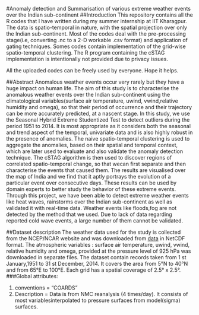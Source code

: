 #Anomaly detection and Summarisation of various extreme weather events over the Indian sub-continent
##Introduction
This repository contains all the R codes that I have written during my summer internship at IIT Kharagpur. The data is spatio-temporal in nature, with the spatial projection over only the Indian sub-continent. Most of the codes deal with the pre-processing stage(i.e, converting .nc to a 2-D workable .csv format) and application of gating techniques. Somes codes contain implementation of the grid-wise spatio-temporal clustering. The R program containing the cSTAG implementation is intentionally not provided due to privacy issues.

All the uploaded codes can be freely used by everyone. Hope it helps.

##Abstract
Anomalous weather events occur very rarely but they have a huge impact on human life. The aim of this study is to characterise the anomalous weather events over the Indian sub-continent using the climatological variables(surface air temperature, uwind, vwind,relative humidity and omega), so that their period of occurrence and their trajectory can be more accurately predicted, at a nascent stage. In this study, we use the Seasonal Hybrid Extreme Studentized Test to detect outliers during the period 1951 to 2014. It is most appropriate as it considers both the seasonal and trend aspect of the temporal, univariate data and is also highly robust in the presence of anomalies. The naive spatio-temporal clustering is used to aggregate the anomalies, based on their spatial and temporal context, which are later used to evaluate and also validate the anomaly detection technique. The cSTAG algorithm is then used to discover regions of correlated spatio-temporal change, so that wecan first separate and then characterise the events that caused them. The results are visualised over the map of India and we find that it aptly portrays the evolution of a particular event over consecutive days. These results can be used by domain experts to better study the
behavior of these extreme events. Through this project, we have been able to detect extreme weather events like heat waves, rainstorms over the Indian sub-continent as well as validated it with real-time data. Weather events like floods,fog are not detected by the method that we used. Due to lack of data regarding reported cold wave events, a large number of them cannot be validated.

##Dataset description
The weather data used for the study is collected from the NCEP/NCAR website and was downloaded from [data](www.esrl.noaa.gov/psd/data/gridded/data.ncep.reanalysis.pressure.html) in NetCDF format. The atmospheric variables : surface air temperature, uwind, vwind, relative humidity and omega, provided at the pressure level of 925 hPa was downloaded in separate files. The dataset contain records taken from 1 st January,1951 to 31 st December, 2014. It covers the area from 5°N to 40°N and from 65°E to 100°E. Each grid has a spatial coverage of 2.5° x 2.5°.
###Global attributes:
  1. conventions = “COARDS”
  2. Description = Data is from NMC reanalysis (4 times/day). It consists of most variablesinterpolated to pressure surfaces from model(sigma) surfaces.
